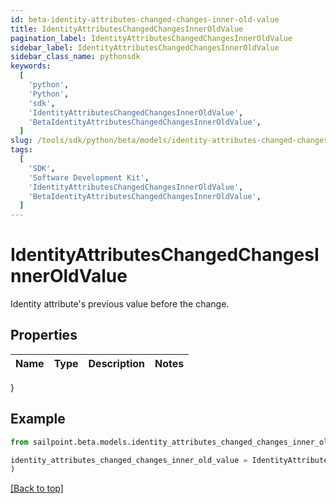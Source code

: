 ```yaml
---
id: beta-identity-attributes-changed-changes-inner-old-value
title: IdentityAttributesChangedChangesInnerOldValue
pagination_label: IdentityAttributesChangedChangesInnerOldValue
sidebar_label: IdentityAttributesChangedChangesInnerOldValue
sidebar_class_name: pythonsdk
keywords:
  [
    'python',
    'Python',
    'sdk',
    'IdentityAttributesChangedChangesInnerOldValue',
    'BetaIdentityAttributesChangedChangesInnerOldValue',
  ]
slug: /tools/sdk/python/beta/models/identity-attributes-changed-changes-inner-old-value
tags:
  [
    'SDK',
    'Software Development Kit',
    'IdentityAttributesChangedChangesInnerOldValue',
    'BetaIdentityAttributesChangedChangesInnerOldValue',
  ]
---
```


# IdentityAttributesChangedChangesInnerOldValue

Identity attribute's previous value before the change.

## Properties

| Name | Type | Description | Notes |
| ---- | ---- | ----------- | ----- |

}

## Example

```python
from sailpoint.beta.models.identity_attributes_changed_changes_inner_old_value import IdentityAttributesChangedChangesInnerOldValue

identity_attributes_changed_changes_inner_old_value = IdentityAttributesChangedChangesInnerOldValue(
)

```

[[Back to top]](#)
